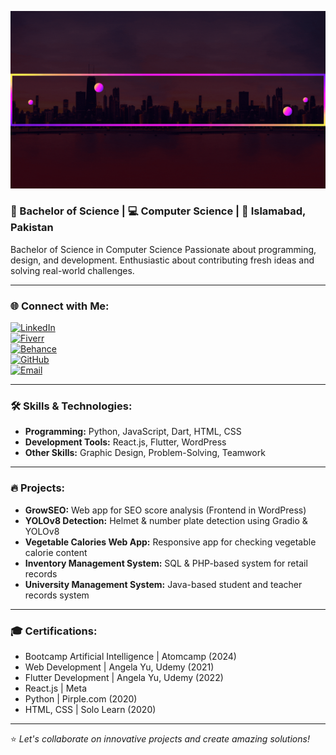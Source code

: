 ![GitHub Banner](https://github.com/MuhammadIsmaeel786/MuhammadIsmaeel786/blob/main/Pink%20and%20Purple%20Gradient%20Vlogger%20Simple%20Youtube%20Channel%20Art.gif)

### 📜 Bachelor of Science | 💻 Computer Science | 📍 Islamabad, Pakistan

Bachelor of Science in Computer Science
Passionate about programming, design, and development. Enthusiastic about contributing fresh ideas and solving real-world challenges.

---

### 🌐 Connect with Me:

[![LinkedIn](https://img.shields.io/badge/LinkedIn-%230077B5.svg?style=for-the-badge&logo=linkedin&logoColor=white)](https://www.linkedin.com/in/muhammad-ism%C3%A6el-saghar-7b08291a6/)  
[![Fiverr](https://img.shields.io/badge/Fiverr-%2300B22D.svg?style=for-the-badge&logo=fiverr&logoColor=white)](https://www.fiverr.com/ismailsaghar)  
[![Behance](https://img.shields.io/badge/Behance-%231766FF.svg?style=for-the-badge&logo=behance&logoColor=white)](http://behance.net/muhammasaghar1)  
[![GitHub](https://img.shields.io/badge/GitHub-%23121011.svg?style=for-the-badge&logo=github&logoColor=white)](https://github.com/MuhammadIsmaeel786)  
[![Email](https://img.shields.io/badge/Email-D14836?style=for-the-badge&logo=gmail&logoColor=white)](mailto:muhammadismaeelsaghar@gmail.com)

---

### 🛠 Skills & Technologies:

- **Programming:** Python, JavaScript, Dart, HTML, CSS
- **Development Tools:** React.js, Flutter, WordPress
- **Other Skills:** Graphic Design, Problem-Solving, Teamwork

---

### 🔥 Projects:

- **GrowSEO:** Web app for SEO score analysis (Frontend in WordPress)
- **YOLOv8 Detection:** Helmet & number plate detection using Gradio & YOLOv8
- **Vegetable Calories Web App:** Responsive app for checking vegetable calorie content
- **Inventory Management System:** SQL & PHP-based system for retail records
- **University Management System:** Java-based student and teacher records system

---

### 🎓 Certifications:

- Bootcamp Artificial Intelligence | Atomcamp (2024)
- Web Development | Angela Yu, Udemy (2021)
- Flutter Development | Angela Yu, Udemy (2022)
- React.js | Meta
- Python | Pirple.com (2020)
- HTML, CSS | Solo Learn (2020)

---

⭐️ *Let's collaborate on innovative projects and create amazing solutions!*
